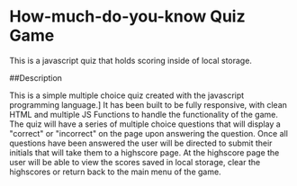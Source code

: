 # How-much-do-you-know Quiz Game

This is a javascript quiz that holds scoring inside of local storage.

##Description

This is a simple multiple choice quiz created with the javascript programming language.]
It has been built to be fully responsive, with clean HTML and multiple JS Functions to handle the functionality of the game. The quiz will have a series of multiple choice questions that will display a "correct" or "incorrect" on the page upon answering the question. Once all questions have been answered the user will be directed to submit their initials that will take them to a highscore page. At the highscore page the user will be able to view the scores saved in local storage, clear the highscores or return back to the main menu of the game.

